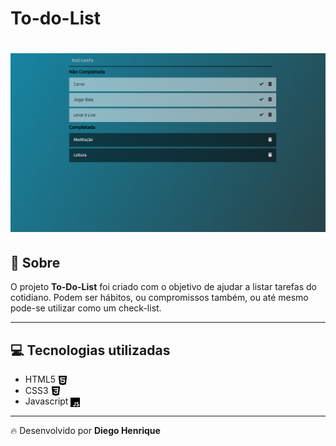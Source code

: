 # To-do-List

<h1>
    <img src="img/Todo.png">
</h1>

## 🚀 Sobre

O projeto **To-Do-List** foi criado com o objetivo de ajudar a listar tarefas do cotidiano. Podem ser hábitos, ou compromissos também, ou até mesmo pode-se utilizar como um check-list.

---

## 💻 Tecnologias utilizadas

- HTML5 <img src="img/html5.svg" width="15px" align="center">
- CSS3 <img src="img/css3.svg" width="15px" align="center">
- Javascript <img src="img/javascript.svg" width="15px" align="center">

---
🔥 Desenvolvido por **Diego Henrique**

